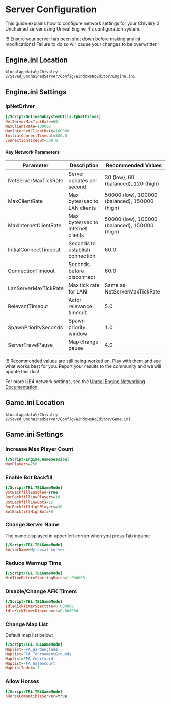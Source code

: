 # Server Configuration

This guide explains how to configure network settings for your Chivalry 2 Unchained server using Unreal Engine 4's configuration system.

!!! Ensure your server has been shut down before making any ini modifications! Failure to do so will cause your changes to be overwritten!

## Engine.ini Location

```
%localappdata%/Chivalry 2/Saved_UnchainedServer/Config/WindowsNoEditor/Engine.ini
```

## Engine.ini Settings

### IpNetDriver

```ini
[/Script/OnlineSubsystemUtils.IpNetDriver]
NetServerMaxTickRate=60
MaxClientRate=100000
MaxInternetClientRate=100000
InitialConnectTimeout=300.0
ConnectionTimeout=300.0
```

#### Key Network Parameters

| Parameter | Description | Recommended Values |
|-----------|-------------|-------------------|
| NetServerMaxTickRate | Server updates per second | 30 (low), 60 (balanced), 120 (high) |
| MaxClientRate | Max bytes/sec to LAN clients | 50000 (low), 100000 (balanced), 150000 (high) |
| MaxInternetClientRate | Max bytes/sec to internet clients | 50000 (low), 100000 (balanced), 150000 (high) |
| InitialConnectTimeout | Seconds to establish connection | 60.0 |
| ConnectionTimeout | Seconds before disconnect | 60.0 |
| LanServerMaxTickRate | Max tick rate for LAN | Same as NetServerMaxTickRate |
| RelevantTimeout | Actor relevance timeout | 5.0 |
| SpawnPrioritySeconds | Spawn priority window | 1.0 |
| ServerTravelPause | Map change pause | 4.0 |

!!! Recommended values are still being worked on. Play with them and see what works best for you. Report your results to the community and we will update this doc!

For more UE4 network settings, see the [Unreal Engine Networking Documentation](https://docs.unrealengine.com/4.25/en-US/InteractiveExperiences/Networking/Overview/).

## Game.ini Location

```
%localappdata%/Chivalry 2/Saved_UnchainedServer/Config/WindowsNoEditor/Game.ini
```

## Game.ini Settings

### Increase Max Player Count

```ini
[/Script/Engine.GameSession]
MaxPlayers=256
```

### Enable Bot Backfill

```ini
[/Script/TBL.TBLGameMode]
BotBackfillEnabled=True
BotBackfillLowPlayers=10
BotBackfillLowBots=12
BotBackfillHighPlayers=30
BotBackfillHighBots=0
```

### Change Server Name

The name displayed in upper left corner when you press Tab ingame

```ini
[/Script/TBL.TBLGameMode]
ServerName=My Local server
```

### Reduce Warmup Time

```ini
[/Script/TBL.TBLGameMode]
MinTimeBeforeStartingMatch=1.000000
```

### Disable/Change AFK Timers

```ini
[/Script/TBL.TBLGameMode]
IdleKickTimerSpectate=0.000000
IdleKickTimerDisconnect=0.000000
```

### Change Map List

Default map list below:

```ini
[/Script/TBL.TBLGameMode]
Maplist=FFA_Wardenglade
Maplist=FFA_TournamentGrounds
Maplist=FFA_Courtyard
Maplist=FFA_Galencourt
MapListIndex=-1
```

### Allow Horses

```ini
[/Script/TBL.TBLGameMode]
bHorseCompatibleServer=true
```
